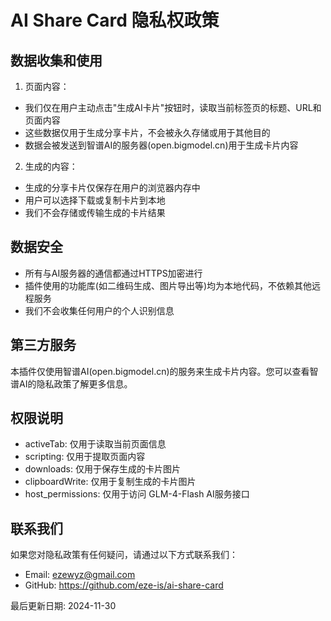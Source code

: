 # AI Share Card 隐私权政策

## 数据收集和使用
1. 页面内容：
- 我们仅在用户主动点击"生成AI卡片"按钮时，读取当前标签页的标题、URL和页面内容
- 这些数据仅用于生成分享卡片，不会被永久存储或用于其他目的
- 数据会被发送到智谱AI的服务器(open.bigmodel.cn)用于生成卡片内容

2. 生成的内容：
- 生成的分享卡片仅保存在用户的浏览器内存中
- 用户可以选择下载或复制卡片到本地
- 我们不会存储或传输生成的卡片结果

## 数据安全
- 所有与AI服务器的通信都通过HTTPS加密进行
- 插件使用的功能库(如二维码生成、图片导出等)均为本地代码，不依赖其他远程服务
- 我们不会收集任何用户的个人识别信息

## 第三方服务
本插件仅使用智谱AI(open.bigmodel.cn)的服务来生成卡片内容。您可以查看智谱AI的隐私政策了解更多信息。

## 权限说明
- activeTab: 仅用于读取当前页面信息
- scripting: 仅用于提取页面内容
- downloads: 仅用于保存生成的卡片图片
- clipboardWrite: 仅用于复制生成的卡片图片
- host_permissions: 仅用于访问 GLM-4-Flash AI服务接口

## 联系我们
如果您对隐私政策有任何疑问，请通过以下方式联系我们：
- Email: ezewyz@gmail.com
- GitHub: https://github.com/eze-is/ai-share-card

最后更新日期: 2024-11-30
